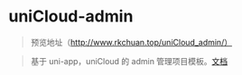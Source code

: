 # uniCloud-admin

> 预览地址（http://www.rkchuan.top/uniCloud_admin/）


> 基于 uni-app，uniCloud 的 admin 管理项目模板。[文档](https://uniapp.dcloud.io/uniCloud/admin)
